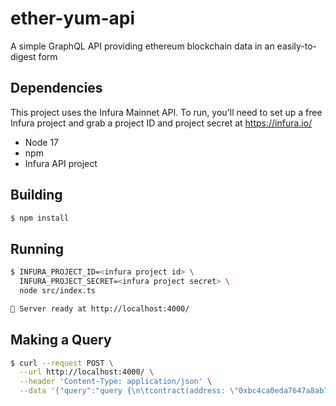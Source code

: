 # ether-yum-api

A simple GraphQL API providing ethereum blockchain data in an easily-to-digest form

## Dependencies

This project uses the Infura Mainnet API. To run, you'll need to set up a free Infura project and grab a project ID and project secret at https://infura.io/

- Node 17
- npm
- Infura API project

## Building

```bash
$ npm install
```

## Running

```bash
$ INFURA_PROJECT_ID=<infura project id> \
  INFURA_PROJECT_SECRET=<infura project secret> \
  node src/index.ts

🚀 Server ready at http://localhost:4000/
```

## Making a Query

```bash
$ curl --request POST \
  --url http://localhost:4000/ \
  --header 'Content-Type: application/json' \
  --data '{"query":"query {\n\tcontract(address: \"0xbc4ca0eda7647a8ab7c2061c2e118a18a936f13d\") {\n\t\tcreatedInTransaction {\n\t\t\ttimestamp\n\t\t}\n\t}\n}\t"}'
```